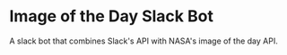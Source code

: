 # Image of the Day Slack Bot
A slack bot that combines Slack's API with NASA's image of the day API.
